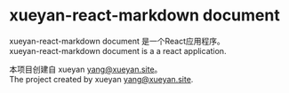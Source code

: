 # xueyan-react-markdown document

xueyan-react-markdown document 是一个React应用程序。  
xueyan-react-markdown document is a a react application.  

本项目创建自 xueyan <yang@xueyan.site>。  
The project created by xueyan <yang@xueyan.site>.  
